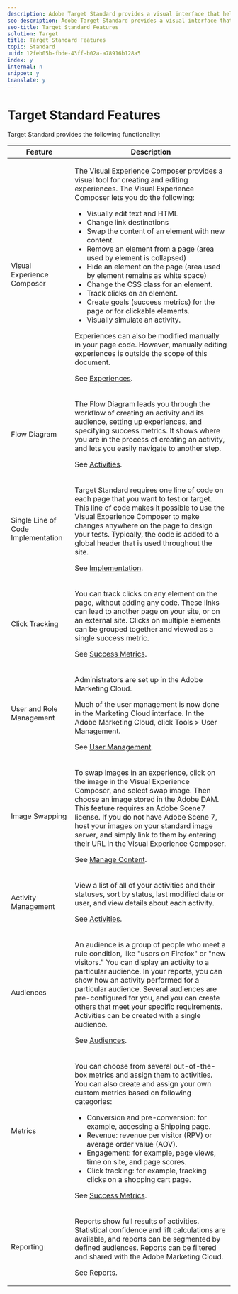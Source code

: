 ```yaml
---
description: Adobe Target Standard provides a visual interface that helps you create and manage A/B tests and rules-based targeting activities and share information with the Adobe Marketing Cloud.
seo-description: Adobe Target Standard provides a visual interface that helps you create and manage A/B tests and rules-based targeting activities and share information with the Adobe Marketing Cloud.
seo-title: Target Standard Features
solution: Target
title: Target Standard Features
topic: Standard
uuid: 12feb05b-fbde-43ff-b02a-a78916b128a5
index: y
internal: n
snippet: y
translate: y
---
```


# Target Standard Features

Target Standard provides the following functionality:


<table id="table_6571A9CC12EE41D1B19D1EB246CEAA3D"> 
 <thead> 
  <tr> 
   <th colname="col1" class="entry">Feature</th> 
   <th colname="col2" class="entry">Description</th> 
  </tr> 
 </thead>
 <tbody> 
  <tr> 
   <td colname="col1">Visual Experience Composer</td> 
   <td colname="col2"> <p>The Visual Experience Composer provides a visual tool for creating and editing experiences. The Visual Experience Composer lets you do the following:</p> <p> 
     <ul id="ul_D5F591184FBB47B8A30D885325A2EE37"> 
      <li id="li_BA1B8C68DEB648FD8CF2641E01011F1C">Visually edit text and HTML</li> 
      <li id="li_7AB34BB079B444B3BC997FEFC610614E">Change link destinations</li> 
      <li id="li_CC361F067E3D41B89A2C162F9F79E34A">Swap the content of an element with new content.</li> 
      <li id="li_ED19864C6419424683598801ECE62323">Remove an element from a page (area used by element is collapsed)</li> 
      <li id="li_B65C76EBC5C44839B1BFB173D9379D64">Hide an element on the page (area used by element remains as white space)</li> 
      <li id="li_CFD9099A37A049A7B686D88B73B0A099">Change the CSS class for an element.</li> 
      <li id="li_6781C0B1FC894AEC919ECAFA0F2DA81F">Track clicks on an element.</li> 
      <li id="li_250FE50346ED4B00BF8FCF0ED6FEEAF4">Create goals (success metrics) for the page or for clickable elements.</li> 
      <li id="li_CC99A487118F43A383C439274AD11A40">Visually simulate an activity.</li> 
     </ul> </p> <p>Experiences can also be modified manually in your page code. However, manually editing experiences is outside the scope of this document.</p> <p>See <a href="c_experiences.xml#concept_A2E10F6AFB3D4AEAB6951EE14688848D" format="dita" scope="local">Experiences</a>. </p> </td> 
  </tr> 
  <tr> 
   <td colname="col1">Flow Diagram</td> 
   <td colname="col2"> <p>The Flow Diagram leads you through the workflow of creating an activity and its audience, setting up experiences, and specifying success metrics. It shows where you are in the process of creating an activity, and lets you easily navigate to another step.</p> <p>See <a href="c_activities.xml#concept_D317A95A1AB54674BA7AB65C7985BA03" format="dita" scope="local">Activities</a>. </p> </td> 
  </tr> 
  <tr> 
   <td colname="col1">Single Line of Code Implementation</td> 
   <td colname="col2"> <p>Target Standard requires one line of code on each page that you want to test or target. This line of code makes it possible to use the Visual Experience Composer to make changes anywhere on the page to design your tests. Typically, the code is added to a global header that is used throughout the site.</p> <p>See <a href="c_implementation.xml#concept_70A4547532954655895AB9996825D0BF" format="dita" scope="local">Implementation</a>. </p> </td> 
  </tr> 
  <tr> 
   <td colname="col1">Click Tracking</td> 
   <td colname="col2"> <p>You can track clicks on any element on the page, without adding any code. These links can lead to another page on your site, or on an external site. Clicks on multiple elements can be grouped together and viewed as a single success metric.</p> <p>See <a href="r_success_metrics.xml#reference_D011575C85DA48E989A244593D9B9924" format="dita" scope="local">Success Metrics</a>. </p> </td> 
  </tr> 
  <tr> 
   <td colname="col1">User and Role Management</td> 
   <td colname="col2"> <p>Administrators are set up in the Adobe Marketing Cloud.</p> <p>Much of the user management is now done in the Marketing Cloud interface. In the Adobe Marketing Cloud, click <span class="uicontrol">Tools</span> &gt; <span class="uicontrol">User Management</span>. </p> <p>See <a href="c_user_management.xml#concept_501166A5F8FB4964A3AAA15D6095C6BE" format="dita" scope="local">User Management</a>. </p> </td> 
  </tr> 
  <tr> 
   <td colname="col1">Image Swapping</td> 
   <td colname="col2"> <p>To swap images in an experience, click on the image in the Visual Experience Composer, and select <span class="uicontrol">swap image</span>. Then choose an image stored in the Adobe DAM. This feature requires an Adobe Scene7 license. If you do not have Adobe Scene 7, host your images on your standard image server, and simply link to them by entering their URL in the Visual Experience Composer. </p> <p>See <a href="c_manage_content.xml#concept_17874A6FCBB743AA84C5988E8571CCF3" format="dita" scope="local">Manage Content</a>. </p> </td> 
  </tr> 
  <tr> 
   <td colname="col1">Activity Management</td> 
   <td colname="col2"> <p>View a list of all of your activities and their statuses, sort by status, last modified date or user, and view details about each activity.</p> <p>See <a href="c_activities.xml#concept_D317A95A1AB54674BA7AB65C7985BA03" format="dita" scope="local">Activities</a>. </p> </td> 
  </tr> 
  <tr> 
   <td colname="col1">Audiences</td> 
   <td colname="col2"> <p>An audience is a group of people who meet a rule condition, like "users on Firefox" or "new visitors." You can display an activity to a particular audience. In your reports, you can show how an activity performed for a particular audience. Several audiences are pre-configured for you, and you can create others that meet your specific requirements. Activities can be created with a single audience.</p> <p>See <a href="c_audiences.xml#concept_65BE870D290E412D8BBF557EEA67C271" format="dita" scope="local">Audiences</a>. </p> </td> 
  </tr> 
  <tr> 
   <td colname="col1">Metrics</td> 
   <td colname="col2"> <p>You can choose from several out-of-the-box metrics and assign them to activities. You can also create and assign your own custom metrics based on following categories:</p> <p> 
     <ul id="ul_1353E412E6F14D10AE02DD96CEAC9989"> 
      <li id="li_03CABD0C2101416EA87D23977262574B">Conversion and pre-conversion: for example, accessing a Shipping page.</li> 
      <li id="li_91C3DCCE120643A59A6B5A3055E93A5F">Revenue: revenue per visitor (RPV) or average order value (AOV).</li> 
      <li id="li_D6F2B9BF7A1443E094EFDFC7B95BF7B2">Engagement: for example, page views, time on site, and page scores.</li> 
      <li id="li_A653939A717E4E229720E0B1847C26B6">Click tracking: for example, tracking clicks on a shopping cart page.</li> 
     </ul> </p> <p>See <a href="r_success_metrics.xml#reference_D011575C85DA48E989A244593D9B9924" format="dita" scope="local">Success Metrics</a>. </p> </td> 
  </tr> 
  <tr> 
   <td colname="col1">Reporting</td> 
   <td colname="col2"> <p>Reports show full results of activities. Statistical confidence and lift calculations are available, and reports can be segmented by defined audiences. Reports can be filtered and shared with the Adobe Marketing Cloud.</p> <p>See <a href="c_reports.xml#concept_B5077F5503AA4C98901AA99EDCE6CDE6" format="dita" scope="local">Reports</a>. </p> </td> 
  </tr> 
 </tbody> 
</table>

